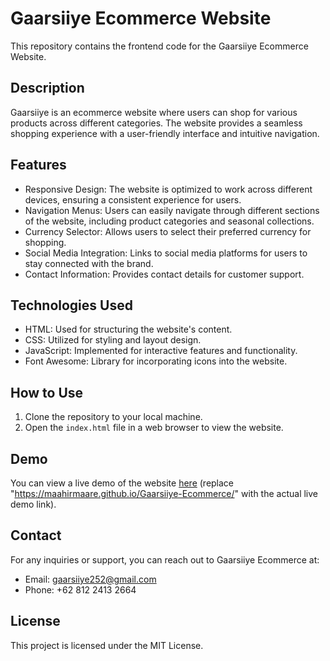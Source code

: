 # Gaarsiiye Ecommerce Website

This repository contains the frontend code for the Gaarsiiye Ecommerce Website.

## Description

Gaarsiiye is an ecommerce website where users can shop for various products across different categories. The website provides a seamless shopping experience with a user-friendly interface and intuitive navigation.

## Features

- Responsive Design: The website is optimized to work across different devices, ensuring a consistent experience for users.
- Navigation Menus: Users can easily navigate through different sections of the website, including product categories and seasonal collections.
- Currency Selector: Allows users to select their preferred currency for shopping.
- Social Media Integration: Links to social media platforms for users to stay connected with the brand.
- Contact Information: Provides contact details for customer support.

## Technologies Used

- HTML: Used for structuring the website's content.
- CSS: Utilized for styling and layout design.
- JavaScript: Implemented for interactive features and functionality.
- Font Awesome: Library for incorporating icons into the website.

## How to Use

1. Clone the repository to your local machine.
2. Open the `index.html` file in a web browser to view the website.

## Demo

You can view a live demo of the website [here](https://maahirmaare.github.io/Gaarsiiye-Ecommerce/) (replace "https://maahirmaare.github.io/Gaarsiiye-Ecommerce/" with the actual live demo link).

## Contact

For any inquiries or support, you can reach out to Gaarsiiye Ecommerce at:
- Email: gaarsiiye252@gmail.com
- Phone: +62 812 2413 2664

## License

This project is licensed under the MIT License.

